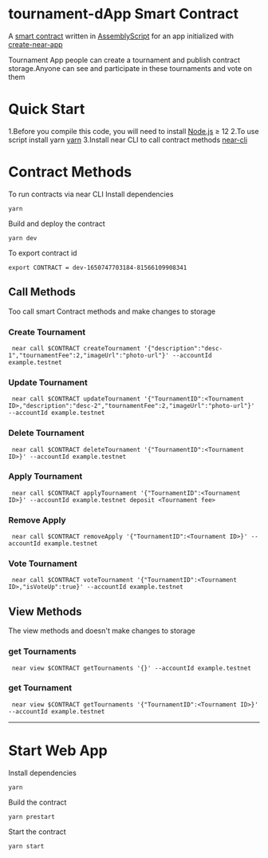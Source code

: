 # tournament-dApp Smart Contract

A [smart contract] written in [AssemblyScript] for an app initialized with [create-near-app]

Tournament App people can create a tournament and publish contract storage.Anyone can see and participate in these tournaments and vote on them

# Quick Start

1.Before you compile this code, you will need to install [Node.js] ≥ 12
2.To use script install yarn [yarn]
3.Install near CLI to call contract methods [near-cli]

# Contract Methods

To run contracts via near CLI
Install dependencies

```
yarn
```

Build and deploy the contract

```
yarn dev
```

To export contract id

```
export CONTRACT = dev-1650747703184-81566109908341
```

## Call Methods

Too call smart Contract methods and make changes to storage

### Create Tournament

```
 near call $CONTRACT createTournament '{"description":"desc-1","tournamentFee":2,"imageUrl":"photo-url"}' --accountId example.testnet
```

### Update Tournament

```
 near call $CONTRACT updateTournament '{"TournamentID":<Tournament ID>,"description":"desc-2","tournamentFee":2,"imageUrl":"photo-url"}' --accountId example.testnet
```

### Delete Tournament

```
 near call $CONTRACT deleteTournament '{"TournamentID":<Tournament ID>}' --accountId example.testnet
```

### Apply Tournament

```
 near call $CONTRACT applyTournament '{"TournamentID":<Tournament ID>}' --accountId example.testnet deposit <Tournament fee>
```

### Remove Apply

```
 near call $CONTRACT removeApply '{"TournamentID":<Tournament ID>}' --accountId example.testnet
```

### Vote Tournament

```
 near call $CONTRACT voteTournament '{"TournamentID":<Tournament ID>,"isVoteUp":true}' --accountId example.testnet
```

## View Methods

The view methods and doesn't make changes to storage

### get Tournaments

```
 near view $CONTRACT getTournaments '{}' --accountId example.testnet
```

### get Tournament

```
 near view $CONTRACT getTournaments '{"TournamentID":<Tournament ID>}' --accountId example.testnet
```

---

# Start Web App

Install dependencies

```
yarn
```

Build the contract

```
yarn prestart
```

Start the contract

```
yarn start
```

[smart contract]: https://docs.near.org/docs/develop/contracts/overview
[assemblyscript]: https://www.assemblyscript.org/
[create-near-app]: https://github.com/near/create-near-app
[node.js]: https://nodejs.org/en/download/package-manager/
[yarn]: https://classic.yarnpkg.com/en/
[near-cli]: https://docs.near.org/docs/tools/near-cli
